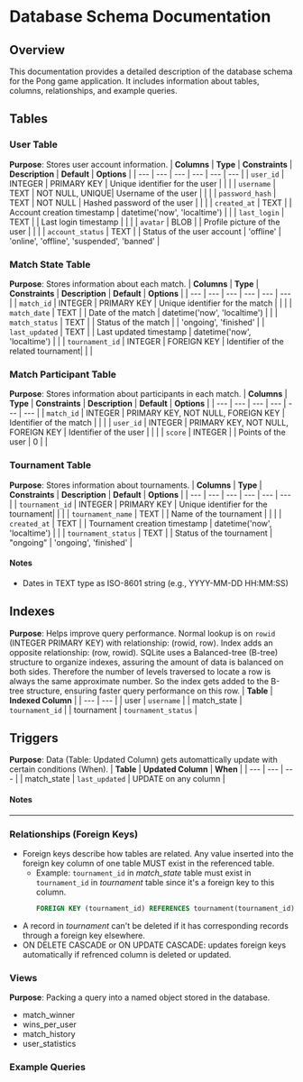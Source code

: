# Database Schema Documentation

## Overview
This documentation provides a detailed description of the database schema for the Pong game application. It includes information about tables, columns, relationships, and example queries.
## Tables

### User Table
**Purpose**: Stores user account information.
| **Columns** | **Type** | **Constraints** | **Description** | **Default** | **Options** |
| --- | --- | --- | --- | --- | --- |
| `user_id`         | INTEGER    | PRIMARY KEY     | Unique identifier for the user     | | |
| `username`        | TEXT       | NOT NULL, UNIQUE| Username of the user               | | |
| `password_hash`   | TEXT       | NOT NULL        | Hashed password of the user        | | |
| `created_at`      | TEXT       |                 | Account creation timestamp 		| datetime('now', 'localtime') | |
| `last_login`      | TEXT       |                 | Last login timestamp               | | |
| `avatar` | BLOB       |                 | Profile picture of the user        | | |
| `account_status`  | TEXT       |                 | Status of the user account         | 'offline' | 'online', 'offline', 'suspended', 'banned' |

### Match State Table
**Purpose**: Stores information about each match.
| **Columns** | **Type** | **Constraints** | **Description** | **Default** | **Options** |
| --- | --- | --- | --- | --- | --- |
| `match_id`        | INTEGER    | PRIMARY KEY     | Unique identifier for the match    | | |
| `match_date`      | TEXT       |                 | Date of the match 					| datetime('now', 'localtime') | |
| `match_status`    | TEXT       |                 | Status of the match                | | 'ongoing', 'finished' |
| `last_updated`    | TEXT       |                 | Last updated timestamp 			| datetime('now', 'localtime') | |
| `tournament_id`   | INTEGER    | FOREIGN KEY     | Identifier of the related tournament| | |

### Match Participant Table
**Purpose**: Stores information about participants in each match.
| **Columns** | **Type** | **Constraints** | **Description** | **Default** | **Options** |
| --- | --- | --- | --- | --- | --- |
| `match_id`        | INTEGER    | PRIMARY KEY, NOT NULL, FOREIGN KEY        | Identifier of the match            | | |
| `user_id`         | INTEGER    | PRIMARY KEY, NOT NULL, FOREIGN KEY        | Identifier of the user             | | |
| `score`           | INTEGER    |                 | Points of the user 				    | 0 | |

### Tournament Table
**Purpose**: Stores information about tournaments.
| **Columns** | **Type** | **Constraints** | **Description** | **Default** | **Options** |
| --- | --- | --- | --- | --- | --- |
| `tournament_id`           | INTEGER    | PRIMARY KEY     | Unique identifier for the tournament| | |
| `tournament_name`         | TEXT       |                 | Name of the tournament             | | |
| `created_at`              | TEXT       |                 | Tournament creation timestamp 		| datetime('now', 'localtime') | |
| `tournament_status`       | TEXT       |                 | Status of the tournament 			| "ongoing" | 'ongoing', 'finished' |

#### Notes
- Dates in TEXT type as ISO-8601 string (e.g., YYYY-MM-DD HH:MM:SS)

## Indexes
**Purpose**: Helps improve query performance. Normal lookup is on `rowid` (INTEGER PRIMARY KEY) with relationship: (rowid, row). Index adds an opposite relationship: (row, rowid). SQLite uses a Balanced-tree (B-tree) structure to organize indexes, assuring the amount of data is balanced on both sides. Therefore the number of levels traversed to locate a row is always the same approximate number. So the index gets added to the B-tree structure, ensuring faster query performance on this row.
| **Table** | **Indexed Column** |
| --- | --- |
| user | `username` |
| match_state | `tournament_id` |
| tournament | `tournament_status` |

## Triggers
**Purpose**: Data (Table: Updated Column) gets automattically update with certain conditions (When). 
| **Table** | **Updated Column** | **When** |
| --- | --- | --- |
| match_state | `last_updated` | UPDATE on any column |

#### Notes

---

### Relationships (Foreign Keys)
- Foreign keys describe how tables are related. Any value inserted into the foreign key column of one table MUST exist in the referenced table.
	- Example: `tournament_id` in *match_state* table must exist in `tournament_id` in *tournament* table since it's a foreign key to this column. 
		```sql 
		FOREIGN KEY (tournament_id) REFERENCES tournament(tournament_id) [ON DELETE CASCADE];
- A record in *tournament* can't be deleted if it has corresponding records through a foreign key elsewhere.</br>
- ON DELETE CASCADE or ON UPDATE CASCADE: updates foreign keys automatically if refrenced column is deleted or updated.

### Views
**Purpose**: Packing a query into a named object stored in the database.
- match_winner
- wins_per_user
- match_history
- user_statistics

### Example Queries
